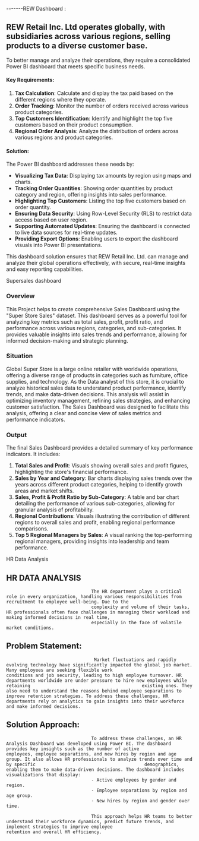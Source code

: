 -------REW  Dashboard :
 ## REW Retail Inc. Ltd operates globally, with subsidiaries across various regions, selling products to a diverse customer base.
 To better manage and analyze their operations, they require a consolidated Power BI dashboard that meets specific business needs.

#### Key Requirements:
1. **Tax Calculation**: Calculate and display the tax paid based on the different regions where they operate.
2. **Order Tracking**: Monitor the number of orders received across various product categories.
3. **Top Customers Identification**: Identify and highlight the top five customers based on their product consumption.
4. **Regional Order Analysis**: Analyze the distribution of orders across various regions and product categories.

#### Solution:
The Power BI dashboard addresses these needs by:
- **Visualizing Tax Data**: Displaying tax amounts by region using maps and charts.
- **Tracking Order Quantities**: Showing order quantities by product category and region, offering insights into sales performance.
- **Highlighting Top Customers**: Listing the top five customers based on order quantity.
- **Ensuring Data Security**: Using Row-Level Security (RLS) to restrict data access based on user region.
- **Supporting Automated Updates**: Ensuring the dashboard is connected to live data sources for real-time updates.
- **Providing Export Options**: Enabling users to export the dashboard visuals into Power BI presentations.

This dashboard solution ensures that REW Retail Inc. Ltd. can manage and analyze their global operations effectively, with secure, real-time insights and easy reporting capabilities.


Supersales dashboard
### Overview
This Project helps to create comprehensive Sales Dashboard using the "Super Store Sales" dataset. This dashboard serves as a powerful tool for analyzing key metrics such as 
total sales, profit, profit ratio, and performance across various regions, categories, and sub-categories. 
It provides valuable insights into sales trends and performance, allowing for informed decision-making and strategic planning.

### Situation
Global Super Store is a large online retailer with worldwide operations, offering a diverse range of products in categories such as furniture, office supplies, and technology. 
As the Data analyst of this store, it is crucial to analyze historical sales data to understand product performance, identify trends, and make data-driven decisions.
This analysis will assist in optimizing inventory management, refining sales strategies, and enhancing customer satisfaction. 
The Sales Dashboard was designed to facilitate this analysis, offering a clear and concise view of sales metrics and performance indicators.

### Output
The final Sales Dashboard provides a detailed summary of key performance indicators. It includes:
1. **Total Sales and Profit**: Visuals showing overall sales and profit figures, highlighting the store's financial performance.
2. **Sales by Year and Category**: Bar charts displaying sales trends over the years across different product categories, helping to identify growth areas and market shifts.
3. **Sales, Profit & Profit Ratio by Sub-Category**: A table and bar chart detailing the performance of various sub-categories, allowing for granular analysis of profitability.
4. **Regional Contributions**: Visuals illustrating the contribution of different regions to overall sales and profit, enabling regional performance comparisons.
5. **Top 5 Regional Managers by Sales**: A visual ranking the top-performing regional managers, providing insights into leadership and team performance.

HR Data Analysis
##  HR DATA ANALYSIS
                                    The HR department plays a critical role in every organization, handling various responsibilities from recruitment to employee well-being. Due to the 
                                    complexity and volume of their tasks, HR professionals often face challenges in managing their workload and making informed decisions in real time, 
                                    especially in the face of volatile market conditions.
## Problem Statement:
                                     Market fluctuations and rapidly evolving technology have significantly impacted the global job market. Many employees are seeking flexible work                                           conditions and job security, leading to high employee turnover. HR departments worldwide are under pressure to hire new employees while retaining                                          existing ones. They also need to understand the reasons behind employee separations to improve retention strategies. To address these challenges, HR                                       departments rely on analytics to gain insights into their workforce and make informed decisions.


 
 ## Solution Approach:
                                    To address these challenges, an HR Analysis Dashboard was developed using Power BI. The dashboard provides key insights such as the number of active                                       employees, employee separations, and new hires by region and age group. It also allows HR professionals to analyze trends over time and by specific                                         demographics, enabling them to make data-driven decisions. The dashboard includes visualizations that display:
                                    - Active employees by gender and region.
                                    - Employee separations by region and age group.
                                    - New hires by region and gender over time.

                                    This approach helps HR teams to better understand their workforce dynamics, predict future trends, and implement strategies to improve employee                                             retention and overall HR efficiency.
                                

